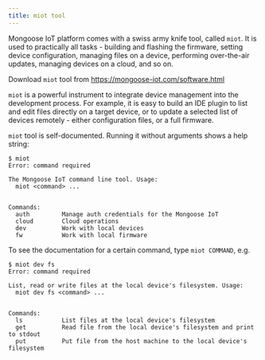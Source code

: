 ```yaml
---
title: miot tool
---
```


Mongoose IoT platform comes with a swiss army knife tool, called `miot`.
It is used to practically all tasks - building and flashing the firmware,
setting device configuration, managing files on a device,
performing over-the-air updates, managing devices on a cloud, and so on.

Download `miot` tool from https://mongoose-iot.com/software.html

`miot` is a powerful instrument to integrate device management into the
development process. For example, it is easy to build an IDE plugin
to list and edit files directly on a target device, or to update a selected
list of devices remotely - either configuration files, or a full firmware.

`miot` tool is self-documented. Running it without arguments shows a help
string:

```
$ miot
Error: command required

The Mongoose IoT command line tool. Usage:
  miot <command> ...


Commands:
  auth         Manage auth credentials for the Mongoose IoT
  cloud        Cloud operations
  dev          Work with local devices
  fw           Work with local firmware
```

To see the documentation for a certain command, type `miot COMMAND`, e.g.

```
$ miot dev fs
Error: command required

List, read or write files at the local device's filesystem. Usage:
  miot dev fs <command> ...


Commands:
  ls           List files at the local device's filesystem
  get          Read file from the local device's filesystem and print to stdout
  put          Put file from the host machine to the local device's filesystem
```
